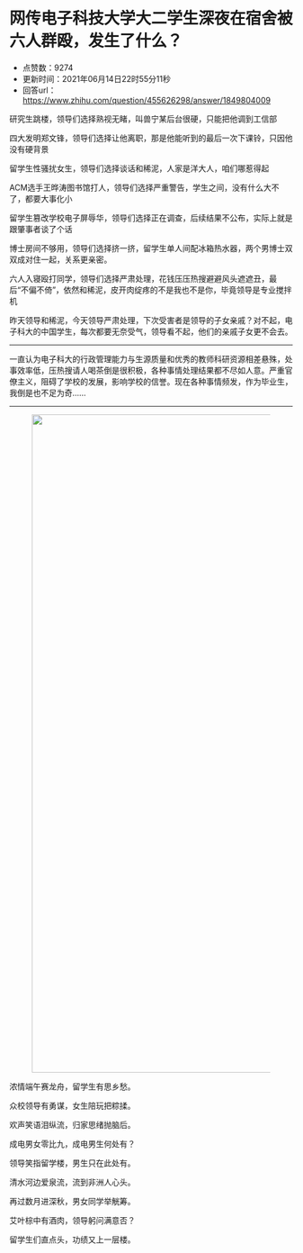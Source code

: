 # 网传电子科技大学大二学生深夜在宿舍被六人群殴，发生了什么？
- 点赞数：9274
- 更新时间：2021年06月14日22时55分11秒
- 回答url：https://www.zhihu.com/question/455626298/answer/1849804009
<body>
 <p data-pid="S57zOu2n">研究生跳楼，领导们选择熟视无睹，叫兽宁某后台很硬，只能把他调到工信部</p>
 <p data-pid="eA0i3oCg">四大发明郑文锋，领导们选择让他离职，那是他能听到的最后一次下课铃，只因他没有硬背景</p>
 <p data-pid="qvT5v1Z8">留学生性骚扰女生，领导们选择谈话和稀泥，人家是洋大人，咱们哪惹得起</p>
 <p data-pid="8fi_DR13">ACM选手王晔涛图书馆打人，领导们选择严重警告，学生之间，没有什么大不了，都要大事化小</p>
 <p data-pid="ti55kCoG">留学生篡改学校电子屏辱华，领导们选择正在调查，后续结果不公布，实际上就是跟肇事者谈了个话</p>
 <p data-pid="6Bon4d9f">博士房间不够用，领导们选择挤一挤，留学生单人间配冰箱热水器，两个男博士双双成对住一起，关系更亲密。</p>
 <p data-pid="y3mnaaCz">六人入寝殴打同学，领导们选择严肃处理，花钱压压热搜避避风头遮遮丑，最后“不偏不倚”，依然和稀泥，皮开肉绽疼的不是我也不是你，毕竟领导是专业搅拌机</p>
 <p data-pid="6n_eId2C">昨天领导和稀泥，今天领导严肃处理，下次受害者是领导的子女亲戚？对不起，电子科大的中国学生，每次都要无奈受气，领导看不起，他们的亲戚子女更不会去。</p>
 <hr>
 <p data-pid="xL126Fry">一直认为电子科大的行政管理能力与生源质量和优秀的教师科研资源相差悬殊，处事效率低，压热搜请人喝茶倒是很积极，各种事情处理结果都不尽如人意。严重官僚主义，阻碍了学校的发展，影响学校的信誉。现在各种事情频发，作为毕业生，我倒是也不足为奇……</p>
 <hr>
 <figure data-size="normal">
  <img src="https://pica.zhimg.com/50/v2-cd3481c7cfb705d2b0eddbb48ff4e6dc_720w.jpg?source=1940ef5c" data-caption="" data-size="normal" data-rawwidth="1170" data-rawheight="1584" data-original-token="v2-45a3ad6f2116df758bdf6b9c42e6c0be" data-default-watermark-src="https://pica.zhimg.com/50/v2-fbe0ea96ea1e2c05dd3e03c8a2e4cb5d_720w.jpg?source=1940ef5c" class="origin_image zh-lightbox-thumb" width="1170" data-original="https://picx.zhimg.com/v2-cd3481c7cfb705d2b0eddbb48ff4e6dc_r.jpg?source=1940ef5c">
 </figure>
 <p data-pid="zlbWr4eb">浓情端午赛龙舟，留学生有思乡愁。</p>
 <p data-pid="PJQXqeAr">众校领导有勇谋，女生陪玩把粽揉。</p>
 <p data-pid="dV2g-ta7">欢声笑语泪纵流，归家思绪抛脑后。</p>
 <p data-pid="OP8spGIy">成电男女零比九，成电男生何处有？</p>
 <p data-pid="OSu-jF4V">领导笑指留学楼，男生只在此处有。</p>
 <p data-pid="vwWp8UO7">清水河边爱泉流，流到非洲人心头。</p>
 <p data-pid="KoQ22gAy">再过数月进深秋，男女同学举觥筹。</p>
 <p data-pid="1r6hNmMO">艾叶棕中有酒肉，领导躬问满意否？</p>
 <p data-pid="6O7FGkRw">留学生们直点头，功绩又上一层楼。</p>
 <p></p>
</body>